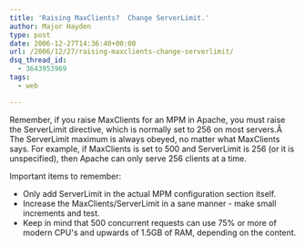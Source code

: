 ```yaml
---
title: 'Raising MaxClients?  Change ServerLimit.'
author: Major Hayden
type: post
date: 2006-12-27T14:36:40+00:00
url: /2006/12/27/raising-maxclients-change-serverlimit/
dsq_thread_id:
  - 3643953969
tags:
  - web

---
```

Remember, if you raise MaxClients for an MPM in Apache, you must raise the ServerLimit directive, which is normally set to 256 on most servers.Â  The ServerLimit maximum is always obeyed, no matter what MaxClients says. For example, if MaxClients is set to 500 and ServerLimit is 256 (or it is unspecified), then Apache can only serve 256 clients at a time.

Important items to remember:

  * Only add ServerLimit in the actual MPM configuration section itself.
  * Increase the MaxClients/ServerLimit in a sane manner - make small increments and test.
  * Keep in mind that 500 concurrent requests can use 75% or more of modern CPU's and upwards of 1.5GB of RAM, depending on the content.
